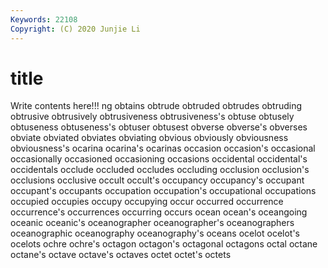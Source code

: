 ```yaml
---
Keywords: 22108
Copyright: (C) 2020 Junjie Li
---
```


# title

Write contents here!!!
ng 
obtains 
obtrude 
obtruded 
obtrudes 
obtruding 
obtrusive 
obtrusively
obtrusiveness 
obtrusiveness's 
obtuse 
obtusely 
obtuseness 
obtuseness's 
obtuser 
obtusest 
obverse 
obverse's
obverses 
obviate 
obviated 
obviates 
obviating 
obvious 
obviously 
obviousness 
obviousness's 
ocarina
ocarina's 
ocarinas 
occasion 
occasion's 
occasional 
occasionally 
occasioned 
occasioning 
occasions 
occidental
occidental's 
occidentals 
occlude 
occluded 
occludes 
occluding 
occlusion 
occlusion's 
occlusions 
occlusive
occult 
occult's 
occupancy 
occupancy's 
occupant 
occupant's 
occupants 
occupation 
occupation's 
occupational
occupations 
occupied 
occupies 
occupy 
occupying 
occur 
occurred 
occurrence 
occurrence's 
occurrences
occurring 
occurs 
ocean 
ocean's 
oceangoing 
oceanic 
oceanic's 
oceanographer 
oceanographer's 
oceanographers
oceanographic 
oceanography 
oceanography's 
oceans 
ocelot 
ocelot's 
ocelots 
ochre 
ochre's 
octagon
octagon's 
octagonal 
octagons 
octal 
octane 
octane's 
octave 
octave's 
octaves 
octet
octet's 
octets 

